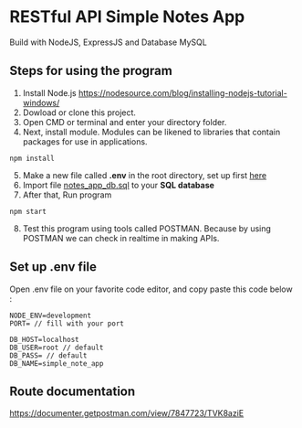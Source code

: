 # RESTful API Simple Notes App
Build with NodeJS, ExpressJS and Database MySQL

## Steps for using the program
1. Install Node.js
https://nodesource.com/blog/installing-nodejs-tutorial-windows/
2. Dowload or clone this project.
3. Open CMD or terminal and enter your directory folder.
4. Next, install module. Modules can be likened to libraries that contain packages for use in applications.
```
npm install
```
5. Make a new file called **.env** in the root directory, set up first [here](#set-up-env-file)
6. Import file [notes_app_db.sql](notes_app_db.sql) to your **SQL database**
7. After that, Run program
```
npm start
```
8. Test this program using tools called POSTMAN. Because by using POSTMAN we can check in realtime in making APIs.

## Set up .env file
Open .env file on your favorite code editor, and copy paste this code below :
```
NODE_ENV=development
PORT= // fill with your port

DB_HOST=localhost
DB_USER=root // default
DB_PASS= // default
DB_NAME=simple_note_app
```

## Route documentation
https://documenter.getpostman.com/view/7847723/TVK8aziE
